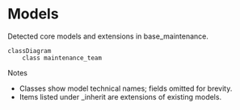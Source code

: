 # Models

Detected core models and extensions in base_maintenance.

```mermaid
classDiagram
    class maintenance_team
```

Notes
- Classes show model technical names; fields omitted for brevity.
- Items listed under _inherit are extensions of existing models.
